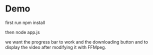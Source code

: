 # Demo
first 
run npm install

then
node app.js

we want the progress bar to work and the downloading button and to display the video after modifying it with FFMpeg.
